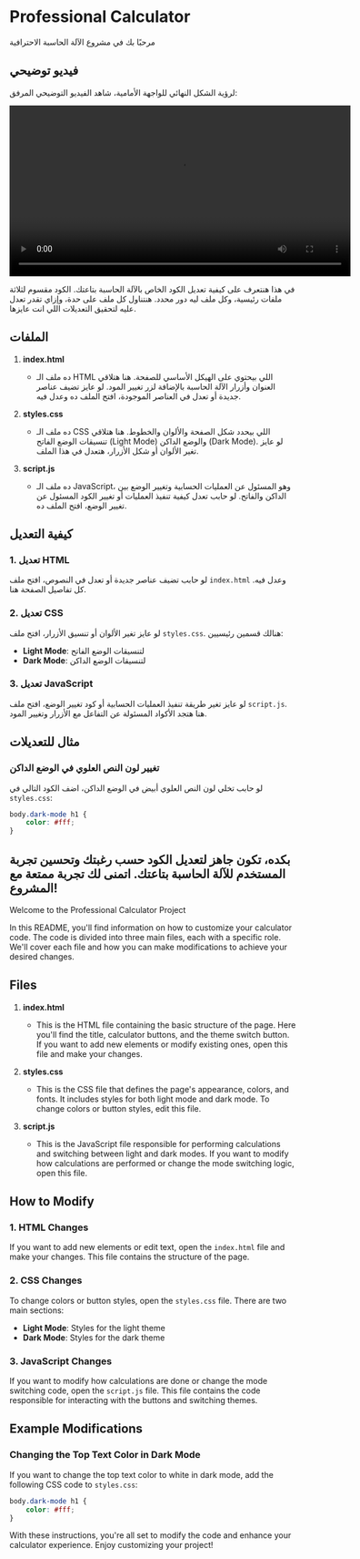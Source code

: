 # Professional Calculator

مرحبًا بك في مشروع الآلة الحاسبة الاحترافية
## فيديو توضيحي

لرؤية الشكل النهائي للواجهة الأمامية، شاهد الفيديو التوضيحي المرفق:

<video width="600" controls>
  <source src="https://raw.githubusercontent.com/MahmoudAssaf47/Professional-Calculator/main/demo.mp4" type="video/mp4">
  Your browser does not support the video tag.
</video>


في هذا هنتعرف على كيفية تعديل الكود الخاص بالآلة الحاسبة بتاعتك. الكود مقسوم لثلاثة ملفات رئيسية، وكل ملف ليه دور محدد. هنتناول كل ملف على حدة، وإزاي تقدر تعدل عليه لتحقيق التعديلات اللي انت عايزها.

## الملفات

1. **index.html**
   - ده ملف الـ HTML اللي بيحتوي على الهيكل الأساسي للصفحة. هنا هتلاقي العنوان وأزرار الآلة الحاسبة بالإضافة لزر تغيير المود. لو عايز تضيف عناصر جديدة أو تعدل في العناصر الموجودة، افتح الملف ده وعدل فيه.

2. **styles.css**
   - ده ملف الـ CSS اللي بيحدد شكل الصفحة والألوان والخطوط. هنا هتلاقي تنسيقات الوضع الفاتح (Light Mode) والوضع الداكن (Dark Mode). لو عايز تغير الألوان أو شكل الأزرار، هتعدل في هذا الملف.

3. **script.js**
   - ده ملف الـ JavaScript، وهو المسئول عن العمليات الحسابية وتغيير الوضع بين الداكن والفاتح. لو حابب تعدل كيفية تنفيذ العمليات أو تغيير الكود المسئول عن تغيير الوضع، افتح الملف ده.

## كيفية التعديل

### 1. تعديل HTML
لو حابب تضيف عناصر جديدة أو تعدل في النصوص، افتح ملف `index.html` وعدل فيه. كل تفاصيل الصفحة هنا.

### 2. تعديل CSS
لو عايز تغير الألوان أو تنسيق الأزرار، افتح ملف `styles.css`. هنالك قسمين رئيسيين: 
- **Light Mode**: لتنسيقات الوضع الفاتح
- **Dark Mode**: لتنسيقات الوضع الداكن

### 3. تعديل JavaScript
لو عايز تغير طريقة تنفيذ العمليات الحسابية أو كود تغيير الوضع، افتح ملف `script.js`. هنا هتجد الأكواد المسئولة عن التفاعل مع الأزرار وتغيير المود.

## مثال للتعديلات

### تغيير لون النص العلوي في الوضع الداكن
لو حابب تخلي لون النص العلوي أبيض في الوضع الداكن، اضف الكود التالي في `styles.css`:

```css
body.dark-mode h1 {
    color: #fff;
}
```



بكده، تكون جاهز لتعديل الكود حسب رغبتك وتحسين تجربة المستخدم للآلة الحاسبة بتاعتك. اتمنى لك تجربة ممتعة مع المشروع!
---

Welcome to the Professional Calculator Project

In this README, you'll find information on how to customize your calculator code. The code is divided into three main files, each with a specific role. We'll cover each file and how you can make modifications to achieve your desired changes.

## Files

1. **index.html**
   - This is the HTML file containing the basic structure of the page. Here you'll find the title, calculator buttons, and the theme switch button. If you want to add new elements or modify existing ones, open this file and make your changes.

2. **styles.css**
   - This is the CSS file that defines the page's appearance, colors, and fonts. It includes styles for both light mode and dark mode. To change colors or button styles, edit this file.

3. **script.js**
   - This is the JavaScript file responsible for performing calculations and switching between light and dark modes. If you want to modify how calculations are performed or change the mode switching logic, open this file.

## How to Modify

### 1. HTML Changes
If you want to add new elements or edit text, open the `index.html` file and make your changes. This file contains the structure of the page.

### 2. CSS Changes
To change colors or button styles, open the `styles.css` file. There are two main sections:
- **Light Mode**: Styles for the light theme
- **Dark Mode**: Styles for the dark theme

### 3. JavaScript Changes
If you want to modify how calculations are done or change the mode switching code, open the `script.js` file. This file contains the code responsible for interacting with the buttons and switching themes.

## Example Modifications

### Changing the Top Text Color in Dark Mode
If you want to change the top text color to white in dark mode, add the following CSS code to `styles.css`:

```css
body.dark-mode h1 {
    color: #fff;
}
```

With these instructions, you're all set to modify the code and enhance your calculator experience. Enjoy customizing your project!

